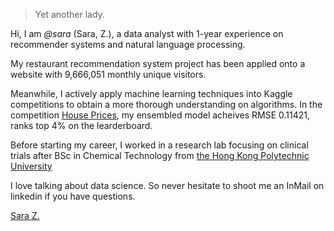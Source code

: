 

> Yet another lady.


Hi, I am *@sara* (Sara, Z.), a data analyst with 1-year experience on recommender systems and natural language processing.

My restaurant recommendation system project has been applied onto a website with 9,666,051 monthly unique visitors.
<!-- utomating the search process of millions of users from Hong Kong and Tai Wan.  -->

Meanwhile, I actively apply machine learning techniques into Kaggle competitions to obtain a more thorough understanding on algorithms. In the competition [House Prices](https://www.kaggle.com/ssssara), my ensembled model acheives RMSE 0.11421, ranks top 4% on the learderboard.

Before starting my career, I worked in a research lab focusing on clinical trials after BSc in Chemical Technology from [the Hong Kong Polytechnic University](https://www.polyu.edu.hk)

I love talking about data science. So never hesitate to shoot me an InMail on linkedin if you have questions.

<div class="LI-profile-badge"  data-version="v1" data-size="medium" data-locale="zh_TW" data-type="horizontal" data-theme="light" data-vanity="sara-zeng"><a class="LI-simple-link" href='https://hk.linkedin.com/in/sara-zeng?trk=profile-badge'>Sara Z.</a></div>

<script type="text/javascript" src="https://platform.linkedin.com/badges/js/profile.js" async defer></script>
